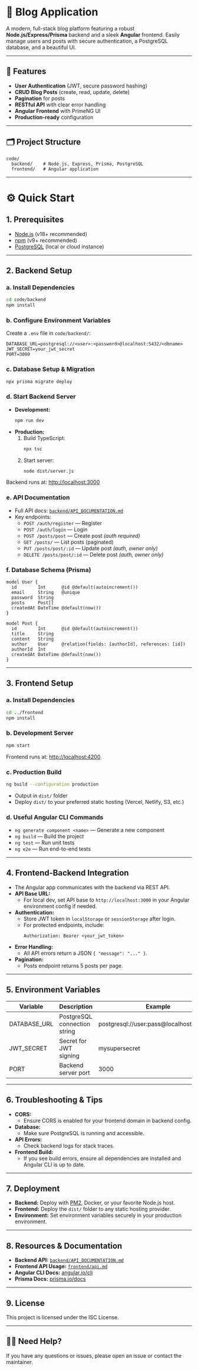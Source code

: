 # 📝 Blog Application

A modern, full-stack blog platform featuring a robust **Node.js/Express/Prisma** backend and a sleek **Angular** frontend. Easily manage users and posts with secure authentication, a PostgreSQL database, and a beautiful UI.

---

## 🚀 Features

- **User Authentication** (JWT, secure password hashing)
- **CRUD Blog Posts** (create, read, update, delete)
- **Pagination** for posts
- **RESTful API** with clear error handling
- **Angular Frontend** with PrimeNG UI
- **Production-ready** configuration

---

## 🗂️ Project Structure

```
code/
  backend/    # Node.js, Express, Prisma, PostgreSQL
  frontend/   # Angular application
```

---

# ⚙️ Quick Start

## 1. Prerequisites

- [Node.js](https://nodejs.org/) (v18+ recommended)
- [npm](https://www.npmjs.com/) (v9+ recommended)
- [PostgreSQL](https://www.postgresql.org/) (local or cloud instance)

---

## 2. Backend Setup

### a. Install Dependencies

```bash
cd code/backend
npm install
```

### b. Configure Environment Variables

Create a `.env` file in `code/backend/`:

```env
DATABASE_URL=postgresql://<user>:<password>@localhost:5432/<dbname>
JWT_SECRET=your_jwt_secret
PORT=3000
```

### c. Database Setup & Migration

```bash
npx prisma migrate deploy
```

### d. Start Backend Server

- **Development:**
  ```bash
  npm run dev
  ```
- **Production:**
  1. Build TypeScript:
     ```bash
     npx tsc
     ```
  2. Start server:
     ```bash
     node dist/server.js
     ```

Backend runs at: [http://localhost:3000](http://localhost:3000)

### e. API Documentation

- Full API docs: [`backend/API_DOCUMENTATION.md`](backend/API_DOCUMENTATION.md)
- Key endpoints:
  - `POST /auth/register` — Register
  - `POST /auth/login` — Login
  - `POST /posts/post` — Create post _(auth required)_
  - `GET /posts/` — List posts (paginated)
  - `PUT /posts/post/:id` — Update post _(auth, owner only)_
  - `DELETE /posts/post/:id` — Delete post _(auth, owner only)_

### f. Database Schema (Prisma)

```prisma
model User {
  id        Int      @id @default(autoincrement())
  email     String   @unique
  password  String
  posts     Post[]
  createdAt DateTime @default(now())
}

model Post {
  id        Int      @id @default(autoincrement())
  title     String
  content   String
  author    User     @relation(fields: [authorId], references: [id])
  authorId  Int
  createdAt DateTime @default(now())
}
```

---

## 3. Frontend Setup

### a. Install Dependencies

```bash
cd ../frontend
npm install
```

### b. Development Server

```bash
npm start
```

Frontend runs at: [http://localhost:4200](http://localhost:4200)

### c. Production Build

```bash
ng build --configuration production
```

- Output in `dist/` folder
- Deploy `dist/` to your preferred static hosting (Vercel, Netlify, S3, etc.)

### d. Useful Angular CLI Commands

- `ng generate component <name>` — Generate a new component
- `ng build` — Build the project
- `ng test` — Run unit tests
- `ng e2e` — Run end-to-end tests

---

## 4. Frontend-Backend Integration

- The Angular app communicates with the backend via REST API.
- **API Base URL:**
  - For local dev, set API base to `http://localhost:3000` in your Angular environment config if needed.
- **Authentication:**
  - Store JWT token in `localStorage` or `sessionStorage` after login.
  - For protected endpoints, include:
    ```http
    Authorization: Bearer <your_jwt_token>
    ```
- **Error Handling:**
  - All API errors return a JSON `{ "message": "..." }`.
- **Pagination:**
  - Posts endpoint returns 5 posts per page.

---

## 5. Environment Variables

| Variable     | Description                  | Example                                  |
| ------------ | ---------------------------- | ---------------------------------------- |
| DATABASE_URL | PostgreSQL connection string | postgresql://user:pass@localhost:5432/db |
| JWT_SECRET   | Secret for JWT signing       | mysupersecret                            |
| PORT         | Backend server port          | 3000                                     |

---

## 6. Troubleshooting & Tips

- **CORS:**
  - Ensure CORS is enabled for your frontend domain in backend config.
- **Database:**
  - Make sure PostgreSQL is running and accessible.
- **API Errors:**
  - Check backend logs for stack traces.
- **Frontend Build:**
  - If you see build errors, ensure all dependencies are installed and Angular CLI is up to date.

---

## 7. Deployment

- **Backend:** Deploy with [PM2](https://pm2.keymetrics.io/), Docker, or your favorite Node.js host.
- **Frontend:** Deploy the `dist/` folder to any static hosting provider.
- **Environment:** Set environment variables securely in your production environment.

---

## 8. Resources & Documentation

- **Backend API:** [`backend/API_DOCUMENTATION.md`](backend/API_DOCUMENTATION.md)
- **Frontend API Usage:** [`frontend/api.md`](frontend/api.md)
- **Angular CLI Docs:** [angular.io/cli](https://angular.io/cli)
- **Prisma Docs:** [prisma.io/docs](https://www.prisma.io/docs)

---

## 9. License

This project is licensed under the ISC License.

---

## 🙋‍♂️ Need Help?

If you have any questions or issues, please open an issue or contact the maintainer.
